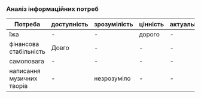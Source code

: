 ### Аналіз інформаційних потреб

| Потреба                                  | доступність | зрозумілість | цінність    | актуальність |
| -----------                              | ----------- | -----------  | ----------- | -----------  |
| їжа                                      |      -      | -            | дорого      | -            |
| фінансова стабільність                   | Довго       | -            | -           | -            |
| самоповага                               | -           | -            | -           | -            |
| написання музичних творів                | -           | незрозуміло  | -           | -            |
